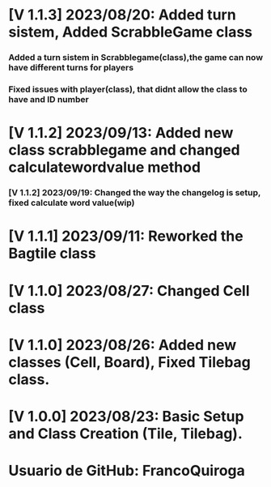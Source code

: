 # [V 1.1.3] 2023/08/20: Added turn sistem, Added ScrabbleGame class
### Added a turn sistem in Scrabblegame(class),the game can now have different turns for players
### Fixed issues with player(class), that didnt allow the class to have and ID number
# [V 1.1.2] 2023/09/13: Added new class scrabblegame and changed calculatewordvalue method
### [V 1.1.2] 2023/09/19: Changed the way the changelog is setup, fixed calculate word value(wip)
# [V 1.1.1] 2023/09/11: Reworked the Bagtile class 
# [V 1.1.0] 2023/08/27: Changed Cell class
# [V 1.1.0] 2023/08/26: Added new classes (Cell, Board), Fixed Tilebag class.
# [V 1.0.0] 2023/08/23: Basic Setup and Class Creation (Tile, Tilebag).
# Usuario de GitHub: FrancoQuiroga 